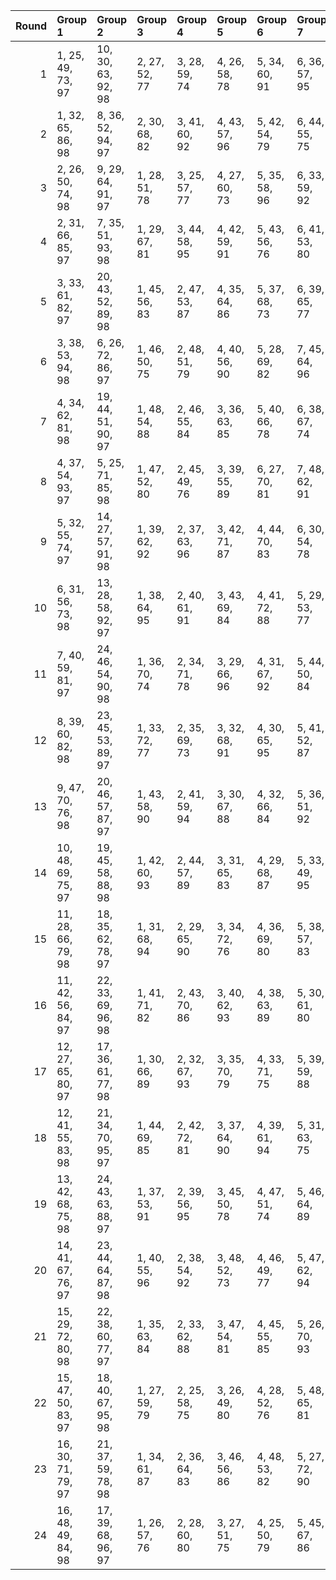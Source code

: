 |   Round | Group 1            | Group 2            | Group 3       | Group 4       | Group 5       | Group 6       | Group 7       | Group 8       | Group 9       | Group 10       | Group 11       | Group 12       | Group 13       | Group 14       | Group 15       | Group 16       | Group 17       | Group 18       | Group 19       | Group 20       | Group 21       | Group 22       | Group 23       | Group 24       |
|--------:|:-------------------|:-------------------|:--------------|:--------------|:--------------|:--------------|:--------------|:--------------|:--------------|:---------------|:---------------|:---------------|:---------------|:---------------|:---------------|:---------------|:---------------|:---------------|:---------------|:---------------|:---------------|:---------------|:---------------|:---------------|
|       1 | 1, 25, 49, 73, 97  | 10, 30, 63, 92, 98 | 2, 27, 52, 77 | 3, 28, 59, 74 | 4, 26, 58, 78 | 5, 34, 60, 91 | 6, 36, 57, 95 | 7, 47, 65, 88 | 8, 45, 68, 84 | 9, 32, 62, 96  | 11, 44, 71, 93 | 12, 42, 70, 89 | 13, 48, 50, 86 | 14, 46, 51, 82 | 15, 33, 54, 76 | 16, 35, 55, 80 | 17, 29, 69, 83 | 18, 31, 72, 87 | 19, 37, 66, 94 | 20, 39, 67, 90 | 21, 38, 56, 81 | 22, 40, 53, 85 | 23, 43, 61, 79 | 24, 41, 64, 75 |
|       2 | 1, 32, 65, 86, 98  | 8, 36, 52, 94, 97  | 2, 30, 68, 82 | 3, 41, 60, 92 | 4, 43, 57, 96 | 5, 42, 54, 79 | 6, 44, 55, 75 | 7, 34, 49, 90 | 9, 28, 53, 93 | 10, 26, 56, 89 | 11, 45, 72, 74 | 12, 47, 69, 78 | 13, 39, 71, 83 | 14, 37, 70, 87 | 15, 38, 61, 84 | 16, 40, 64, 88 | 17, 46, 58, 81 | 18, 48, 59, 85 | 19, 27, 62, 95 | 20, 25, 63, 91 | 21, 31, 51, 80 | 22, 29, 50, 76 | 23, 35, 66, 77 | 24, 33, 67, 73 |
|       3 | 2, 26, 50, 74, 98  | 9, 29, 64, 91, 97  | 1, 28, 51, 78 | 3, 25, 57, 77 | 4, 27, 60, 73 | 5, 35, 58, 96 | 6, 33, 59, 92 | 7, 46, 67, 83 | 8, 48, 66, 87 | 10, 31, 61, 95 | 11, 41, 69, 90 | 12, 43, 72, 94 | 13, 45, 52, 81 | 14, 47, 49, 85 | 15, 36, 56, 79 | 16, 34, 53, 75 | 17, 32, 71, 88 | 18, 30, 70, 84 | 19, 40, 68, 89 | 20, 38, 65, 93 | 21, 39, 54, 86 | 22, 37, 55, 82 | 23, 42, 63, 76 | 24, 44, 62, 80 |
|       4 | 2, 31, 66, 85, 97  | 7, 35, 51, 93, 98  | 1, 29, 67, 81 | 3, 44, 58, 95 | 4, 42, 59, 91 | 5, 43, 56, 76 | 6, 41, 53, 80 | 8, 33, 50, 89 | 9, 25, 55, 90 | 10, 27, 54, 94 | 11, 48, 70, 77 | 12, 46, 71, 73 | 13, 38, 69, 88 | 14, 40, 72, 84 | 15, 39, 63, 87 | 16, 37, 62, 83 | 17, 47, 60, 86 | 18, 45, 57, 82 | 19, 26, 64, 92 | 20, 28, 61, 96 | 21, 30, 49, 75 | 22, 32, 52, 79 | 23, 34, 68, 74 | 24, 36, 65, 78 |
|       5 | 3, 33, 61, 82, 97  | 20, 43, 52, 89, 98 | 1, 45, 56, 83 | 2, 47, 53, 87 | 4, 35, 64, 86 | 5, 37, 68, 73 | 6, 39, 65, 77 | 7, 28, 72, 95 | 8, 26, 69, 91 | 9, 48, 63, 80  | 10, 46, 62, 76 | 11, 32, 60, 81 | 12, 30, 57, 85 | 13, 31, 70, 78 | 14, 29, 71, 74 | 15, 34, 55, 92 | 16, 36, 54, 96 | 17, 44, 67, 94 | 18, 42, 66, 90 | 19, 41, 49, 93 | 21, 27, 50, 88 | 22, 25, 51, 84 | 23, 38, 59, 75 | 24, 40, 58, 79 |
|       6 | 3, 38, 53, 94, 98  | 6, 26, 72, 86, 97  | 1, 46, 50, 75 | 2, 48, 51, 79 | 4, 40, 56, 90 | 5, 28, 69, 82 | 7, 45, 64, 96 | 8, 47, 61, 92 | 9, 35, 67, 87 | 10, 33, 66, 83 | 11, 34, 57, 88 | 12, 36, 60, 84 | 13, 32, 49, 89 | 14, 30, 52, 93 | 15, 41, 68, 78 | 16, 43, 65, 74 | 17, 27, 55, 76 | 18, 25, 54, 80 | 19, 39, 70, 73 | 20, 37, 71, 77 | 21, 42, 62, 85 | 22, 44, 63, 81 | 23, 31, 58, 91 | 24, 29, 59, 95 |
|       7 | 4, 34, 62, 81, 98  | 19, 44, 51, 90, 97 | 1, 48, 54, 88 | 2, 46, 55, 84 | 3, 36, 63, 85 | 5, 40, 66, 78 | 6, 38, 67, 74 | 7, 25, 70, 92 | 8, 27, 71, 96 | 9, 45, 61, 75  | 10, 47, 64, 79 | 11, 29, 58, 86 | 12, 31, 59, 82 | 13, 30, 72, 73 | 14, 32, 69, 77 | 15, 35, 53, 95 | 16, 33, 56, 91 | 17, 41, 65, 89 | 18, 43, 68, 93 | 20, 42, 50, 94 | 21, 26, 52, 83 | 22, 28, 49, 87 | 23, 39, 57, 80 | 24, 37, 60, 76 |
|       8 | 4, 37, 54, 93, 97  | 5, 25, 71, 85, 98  | 1, 47, 52, 80 | 2, 45, 49, 76 | 3, 39, 55, 89 | 6, 27, 70, 81 | 7, 48, 62, 91 | 8, 46, 63, 95 | 9, 34, 65, 84 | 10, 36, 68, 88 | 11, 35, 59, 83 | 12, 33, 58, 87 | 13, 29, 51, 94 | 14, 31, 50, 90 | 15, 44, 66, 73 | 16, 42, 67, 77 | 17, 26, 53, 79 | 18, 28, 56, 75 | 19, 38, 72, 78 | 20, 40, 69, 74 | 21, 43, 64, 82 | 22, 41, 61, 86 | 23, 30, 60, 96 | 24, 32, 57, 92 |
|       9 | 5, 32, 55, 74, 97  | 14, 27, 57, 91, 98 | 1, 39, 62, 92 | 2, 37, 63, 96 | 3, 42, 71, 87 | 4, 44, 70, 83 | 6, 30, 54, 78 | 7, 29, 61, 73 | 8, 31, 64, 77 | 9, 41, 56, 85  | 10, 43, 53, 81 | 11, 40, 52, 75 | 12, 38, 49, 79 | 13, 25, 60, 95 | 15, 45, 65, 94 | 16, 47, 68, 90 | 17, 35, 50, 82 | 18, 33, 51, 86 | 19, 46, 59, 80 | 20, 48, 58, 76 | 21, 28, 67, 84 | 22, 26, 66, 88 | 23, 36, 72, 93 | 24, 34, 69, 89 |
|      10 | 6, 31, 56, 73, 98  | 13, 28, 58, 92, 97 | 1, 38, 64, 95 | 2, 40, 61, 91 | 3, 43, 69, 84 | 4, 41, 72, 88 | 5, 29, 53, 77 | 7, 32, 63, 78 | 8, 30, 62, 74 | 9, 44, 54, 82  | 10, 42, 55, 86 | 11, 37, 50, 80 | 12, 39, 51, 76 | 14, 26, 59, 96 | 15, 48, 67, 89 | 16, 46, 66, 93 | 17, 34, 52, 85 | 18, 36, 49, 81 | 19, 47, 57, 75 | 20, 45, 60, 79 | 21, 25, 65, 87 | 22, 27, 68, 83 | 23, 33, 70, 90 | 24, 35, 71, 94 |
|      11 | 7, 40, 59, 81, 97  | 24, 46, 54, 90, 98 | 1, 36, 70, 74 | 2, 34, 71, 78 | 3, 29, 66, 96 | 4, 31, 67, 92 | 5, 44, 50, 84 | 6, 42, 51, 88 | 8, 38, 58, 85 | 9, 26, 68, 77  | 10, 28, 65, 73 | 11, 39, 49, 91 | 12, 37, 52, 95 | 13, 41, 57, 79 | 14, 43, 60, 75 | 15, 25, 62, 82 | 16, 27, 63, 86 | 17, 30, 56, 87 | 18, 32, 53, 83 | 19, 35, 61, 76 | 20, 33, 64, 80 | 21, 45, 69, 93 | 22, 47, 72, 89 | 23, 48, 55, 94 |
|      12 | 8, 39, 60, 82, 98  | 23, 45, 53, 89, 97 | 1, 33, 72, 77 | 2, 35, 69, 73 | 3, 32, 68, 91 | 4, 30, 65, 95 | 5, 41, 52, 87 | 6, 43, 49, 83 | 7, 37, 57, 86 | 9, 27, 66, 74  | 10, 25, 67, 78 | 11, 38, 51, 96 | 12, 40, 50, 92 | 13, 44, 59, 76 | 14, 42, 58, 80 | 15, 28, 64, 85 | 16, 26, 61, 81 | 17, 31, 54, 84 | 18, 29, 55, 88 | 19, 34, 63, 79 | 20, 36, 62, 75 | 21, 48, 71, 90 | 22, 46, 70, 94 | 24, 47, 56, 93 |
|      13 | 9, 47, 70, 76, 98  | 20, 46, 57, 87, 97 | 1, 43, 58, 90 | 2, 41, 59, 94 | 3, 30, 67, 88 | 4, 32, 66, 84 | 5, 36, 51, 92 | 6, 34, 50, 96 | 7, 44, 56, 77 | 8, 42, 53, 73  | 10, 45, 71, 80 | 11, 26, 55, 95 | 12, 28, 54, 91 | 13, 40, 63, 82 | 14, 38, 62, 86 | 15, 37, 69, 81 | 16, 39, 72, 85 | 17, 25, 64, 93 | 18, 27, 61, 89 | 19, 48, 60, 83 | 21, 33, 68, 79 | 22, 35, 65, 75 | 23, 29, 49, 78 | 24, 31, 52, 74 |
|      14 | 10, 48, 69, 75, 97 | 19, 45, 58, 88, 98 | 1, 42, 60, 93 | 2, 44, 57, 89 | 3, 31, 65, 83 | 4, 29, 68, 87 | 5, 33, 49, 95 | 6, 35, 52, 91 | 7, 41, 54, 74 | 8, 43, 55, 78  | 9, 46, 72, 79  | 11, 27, 53, 92 | 12, 25, 56, 96 | 13, 37, 61, 85 | 14, 39, 64, 81 | 15, 40, 71, 86 | 16, 38, 70, 82 | 17, 28, 62, 90 | 18, 26, 63, 94 | 20, 47, 59, 84 | 21, 36, 66, 76 | 22, 34, 67, 80 | 23, 32, 51, 73 | 24, 30, 50, 77 |
|      15 | 11, 28, 66, 79, 98 | 18, 35, 62, 78, 97 | 1, 31, 68, 94 | 2, 29, 65, 90 | 3, 34, 72, 76 | 4, 36, 69, 80 | 5, 38, 57, 83 | 6, 40, 60, 87 | 7, 42, 52, 82 | 8, 44, 49, 86  | 9, 37, 51, 89  | 10, 39, 50, 93 | 12, 26, 67, 75 | 13, 27, 64, 84 | 14, 25, 61, 88 | 15, 43, 59, 77 | 16, 41, 58, 73 | 17, 33, 63, 74 | 19, 32, 54, 85 | 20, 30, 55, 81 | 21, 46, 53, 96 | 22, 48, 56, 92 | 23, 47, 71, 95 | 24, 45, 70, 91 |
|      16 | 11, 42, 56, 84, 97 | 22, 33, 69, 96, 98 | 1, 41, 71, 82 | 2, 43, 70, 86 | 3, 40, 62, 93 | 4, 38, 63, 89 | 5, 30, 61, 80 | 6, 32, 64, 76 | 7, 31, 55, 79 | 8, 29, 54, 75  | 9, 39, 52, 78  | 10, 37, 49, 74 | 12, 44, 53, 88 | 13, 46, 65, 91 | 14, 48, 68, 95 | 15, 26, 60, 90 | 16, 28, 57, 94 | 17, 45, 59, 73 | 18, 47, 58, 77 | 19, 36, 50, 87 | 20, 34, 51, 83 | 21, 35, 72, 92 | 23, 27, 67, 85 | 24, 25, 66, 81 |
|      17 | 12, 27, 65, 80, 97 | 17, 36, 61, 77, 98 | 1, 30, 66, 89 | 2, 32, 67, 93 | 3, 35, 70, 79 | 4, 33, 71, 75 | 5, 39, 59, 88 | 6, 37, 58, 84 | 7, 43, 50, 85 | 8, 41, 51, 81  | 9, 40, 49, 94  | 10, 38, 52, 90 | 11, 25, 68, 76 | 13, 26, 62, 87 | 14, 28, 63, 83 | 15, 42, 57, 74 | 16, 44, 60, 78 | 18, 34, 64, 73 | 19, 29, 56, 82 | 20, 31, 53, 86 | 21, 47, 55, 91 | 22, 45, 54, 95 | 23, 46, 69, 92 | 24, 48, 72, 96 |
|      18 | 12, 41, 55, 83, 98 | 21, 34, 70, 95, 97 | 1, 44, 69, 85 | 2, 42, 72, 81 | 3, 37, 64, 90 | 4, 39, 61, 94 | 5, 31, 63, 75 | 6, 29, 62, 79 | 7, 30, 53, 76 | 8, 32, 56, 80  | 9, 38, 50, 73  | 10, 40, 51, 77 | 11, 43, 54, 87 | 13, 47, 67, 96 | 14, 45, 66, 92 | 15, 27, 58, 93 | 16, 25, 59, 89 | 17, 48, 57, 78 | 18, 46, 60, 74 | 19, 33, 52, 84 | 20, 35, 49, 88 | 22, 36, 71, 91 | 23, 26, 65, 82 | 24, 28, 68, 86 |
|      19 | 13, 42, 68, 75, 98 | 24, 43, 63, 88, 97 | 1, 37, 53, 91 | 2, 39, 56, 95 | 3, 45, 50, 78 | 4, 47, 51, 74 | 5, 46, 64, 89 | 6, 48, 61, 93 | 7, 27, 69, 87 | 8, 25, 72, 83  | 9, 33, 57, 81  | 10, 35, 60, 85 | 11, 36, 67, 82 | 12, 34, 66, 86 | 14, 44, 65, 79 | 15, 31, 49, 96 | 16, 29, 52, 92 | 17, 40, 70, 80 | 18, 38, 71, 76 | 19, 28, 55, 77 | 20, 26, 54, 73 | 21, 32, 58, 94 | 22, 30, 59, 90 | 23, 41, 62, 84 |
|      20 | 14, 41, 67, 76, 97 | 23, 44, 64, 87, 98 | 1, 40, 55, 96 | 2, 38, 54, 92 | 3, 48, 52, 73 | 4, 46, 49, 77 | 5, 47, 62, 94 | 6, 45, 63, 90 | 7, 26, 71, 84 | 8, 28, 70, 88  | 9, 36, 59, 86  | 10, 34, 58, 82 | 11, 33, 65, 85 | 12, 35, 68, 81 | 13, 43, 66, 80 | 15, 30, 51, 91 | 16, 32, 50, 95 | 17, 37, 72, 75 | 18, 39, 69, 79 | 19, 25, 53, 74 | 20, 27, 56, 78 | 21, 29, 60, 89 | 22, 31, 57, 93 | 24, 42, 61, 83 |
|      21 | 15, 29, 72, 80, 98 | 22, 38, 60, 77, 97 | 1, 35, 63, 84 | 2, 33, 62, 88 | 3, 47, 54, 81 | 4, 45, 55, 85 | 5, 26, 70, 93 | 6, 28, 71, 89 | 7, 39, 66, 75 | 8, 37, 67, 79  | 9, 30, 58, 83  | 10, 32, 59, 87 | 11, 46, 61, 78 | 12, 48, 64, 74 | 13, 36, 53, 90 | 14, 34, 56, 94 | 16, 31, 69, 76 | 17, 43, 51, 95 | 18, 41, 50, 91 | 19, 42, 65, 96 | 20, 44, 68, 92 | 21, 40, 57, 73 | 23, 25, 52, 86 | 24, 27, 49, 82 |
|      22 | 15, 47, 50, 83, 97 | 18, 40, 67, 95, 98 | 1, 27, 59, 79 | 2, 25, 58, 75 | 3, 26, 49, 80 | 4, 28, 52, 76 | 5, 48, 65, 81 | 6, 46, 68, 85 | 7, 33, 60, 94 | 8, 35, 57, 90  | 9, 43, 71, 92  | 10, 41, 70, 96 | 11, 31, 62, 89 | 12, 29, 63, 93 | 13, 34, 54, 77 | 14, 36, 55, 73 | 16, 45, 51, 87 | 17, 38, 66, 91 | 19, 30, 69, 86 | 20, 32, 72, 82 | 21, 44, 61, 74 | 22, 42, 64, 78 | 23, 37, 56, 88 | 24, 39, 53, 84 |
|      23 | 16, 30, 71, 79, 97 | 21, 37, 59, 78, 98 | 1, 34, 61, 87 | 2, 36, 64, 83 | 3, 46, 56, 86 | 4, 48, 53, 82 | 5, 27, 72, 90 | 6, 25, 69, 94 | 7, 38, 68, 80 | 8, 40, 65, 76  | 9, 31, 60, 88  | 10, 29, 57, 84 | 11, 47, 63, 73 | 12, 45, 62, 77 | 13, 33, 55, 93 | 14, 35, 54, 89 | 15, 32, 70, 75 | 17, 42, 49, 92 | 18, 44, 52, 96 | 19, 43, 67, 91 | 20, 41, 66, 95 | 22, 39, 58, 74 | 23, 28, 50, 81 | 24, 26, 51, 85 |
|      24 | 16, 48, 49, 84, 98 | 17, 39, 68, 96, 97 | 1, 26, 57, 76 | 2, 28, 60, 80 | 3, 27, 51, 75 | 4, 25, 50, 79 | 5, 45, 67, 86 | 6, 47, 66, 82 | 7, 36, 58, 89 | 8, 34, 59, 93  | 9, 42, 69, 95  | 10, 44, 72, 91 | 11, 30, 64, 94 | 12, 32, 61, 90 | 13, 35, 56, 74 | 14, 33, 53, 78 | 15, 46, 52, 88 | 18, 37, 65, 92 | 19, 31, 71, 81 | 20, 29, 70, 85 | 21, 41, 63, 77 | 22, 43, 62, 73 | 23, 40, 54, 83 | 24, 38, 55, 87 |